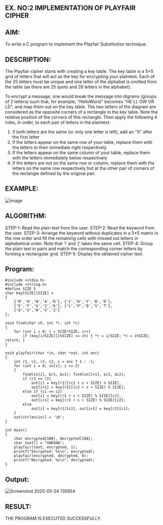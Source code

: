 ## EX. NO:2 IMPLEMENTATION OF PLAYFAIR CIPHER

## AIM:

To write a C program to implement the Playfair Substitution technique.

## DESCRIPTION:

The Playfair cipher starts with creating a key table. The key table is a 5×5 grid of letters that will act as the key for encrypting your plaintext. Each of the 25 letters must be unique and one letter of the alphabet is omitted from the table (as there are 25 spots and 26 letters in the alphabet).

To encrypt a message, one would break the message into digrams (groups of 2 letters) such that, for example, "HelloWorld" becomes "HE LL OW OR LD", and map them out on the key table. The two letters of the diagram are considered as the opposite corners of a rectangle in the key table. Note the relative position of the corners of this rectangle. Then apply the following 4 rules, in order, to each pair of letters in the plaintext:
1.	If both letters are the same (or only one letter is left), add an "X" after the first letter
2.	If the letters appear on the same row of your table, replace them with the letters to their immediate right respectively
3.	If the letters appear on the same column of your table, replace them with the letters immediately below respectively
4.	If the letters are not on the same row or column, replace them with the letters on the same row respectively but at the other pair of corners of the rectangle defined by the original pair.
## EXAMPLE:
![image](https://github.com/Hemamanigandan/EX-NO-2-/assets/149653568/e6858d4f-b122-42ba-acdb-db18ec2e9675)

## ALGORITHM:

STEP-1: Read the plain text from the user.
STEP-2: Read the keyword from the user.
STEP-3: Arrange the keyword without duplicates in a 5*5 matrix in the row order and fill the remaining cells with missed out letters in alphabetical order. Note that ‘i’ and ‘j’ takes the same cell.
STEP-4: Group the plain text in pairs and match the corresponding corner letters by forming a rectangular grid.
STEP-5: Display the obtained cipher text.

## Program:
~~~
#include <stdio.h>
#include <string.h>
#define SIZE 5
char key[SIZE][SIZE] = 
{
    {'M','O','N','A','R'}, {'C','H','Y','B','D'},
    {'E','F','G','I','K'}, {'L','P','Q','S','T'},
    {'U','V','W','X','Z'}
};

void find(char ch, int *r, int *c) 
{
    for (int i = 0; i < SIZE*SIZE; i++)
        if (key[i/SIZE][i%SIZE] == ch) { *r = i/SIZE; *c = i%SIZE; return; }
}

void playfair(char *in, char *out, int enc) 
{
    int r1, c1, r2, c2, s = enc ? 1 : -1;
    for (int i = 0; in[i]; i += 2) 
    {
        find(in[i], &r1, &c1); find(in[i+1], &r2, &c2);
        if (r1 == r2)
            out[i] = key[r1][(c1 + s + SIZE) % SIZE],
            out[i+1] = key[r2][(c2 + s + SIZE) % SIZE];
        else if (c1 == c2)
            out[i] = key[(r1 + s + SIZE) % SIZE][c1],
            out[i+1] = key[(r2 + s + SIZE) % SIZE][c2];
        else
            out[i] = key[r1][c2], out[i+1] = key[r2][c1];
    }
    out[strlen(in)] = '\0';
}

int main() 
{
    char encrypted[100], decrypted[100];
    char text[] = "VARSHA";
    playfair(text, encrypted, 1);
    printf("Encrypted: %s\n", encrypted);
    playfair(encrypted, decrypted, 0);
    printf("Decrypted: %s\n", decrypted);
}
~~~

## Output:
![Screenshot 2025-05-24 135654](https://github.com/user-attachments/assets/88586193-0b1f-4a57-8600-06a0a654ece2)

## RESULT:
THE PROGRAM IS EXECUTED SUCCESSFULLY.



